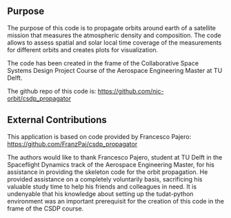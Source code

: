 ## Purpose

The purpose of this code is to propagate orbits around earth of a satellite mission that measures the atmospheric density and composition. The code allows to assess spatial and solar local time coverage of the measurements for different orbits and creates plots for visualization. 

The code has been created in the frame of the Collaborative Space Systems Design Project Course of the Aerospace Engineering Master at TU Delft. 

The github repo of this code is: https://github.com/nic-orbit/csdp_propagator

## External Contributions

This application is based on code provided by Francesco Pajero: https://github.com/FranzPaj/csdp_propagator

The authors would like to thank Francesco Pajero, student at TU Delft in the Spaceflight Dynamics track of the Aerospace Engineering Master, for his assistance in providing the skeleton code for the orbit propagation. He provided assistance on a completely voluntarily basis, sacrificing his valuable study time to help his friends and colleagues in need. It is undenyable that his knowledge about setting up the tudat-python environment was an important prerequisit for the creation of this code in the frame of the CSDP course. 